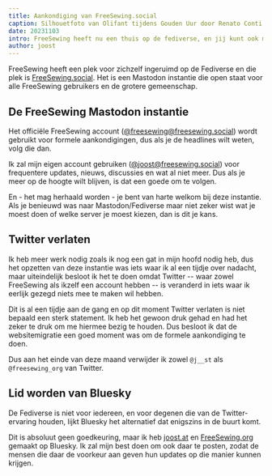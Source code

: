 ```yaml
---
title: Aankondiging van FreeSewing.social
caption: Silhouetfoto van Olifant tijdens Gouden Uur door Renato Conti
date: 20231103
intro: FreeSewing heeft nu een thuis op de fediverse, en jij kunt ook meedoen
author: joost
---
```


FreeSewing heeft een plek voor zichzelf ingeruimd op de Fediverse en die plek is [FreeSewing.social](https://freesewing.social). Het is een Mastodon instantie die open staat voor alle FreeSewing gebruikers en de grotere gemeenschap.

## De FreeSewing Mastodon instantie

Het officiële FreeSewing account ([@freesewing@freesewing.social](https://freesewing.social/@freesewing)) wordt gebruikt voor formele aankondigingen, dus als je de headlines wilt weten, volg die dan.

Ik zal mijn eigen account gebruiken ([@joost@freesewing.social](https://freesewing.social/@joost)) voor frequentere updates, nieuws, discussies en wat al niet meer. Dus als je meer op de hoogte wilt blijven, is dat een goede om te volgen.

En - het mag herhaald worden - je bent van harte welkom bij deze instantie. Als je benieuwd was naar Mastodon/Fediverse maar niet zeker wist wat je moest doen of welke server je moest kiezen, dan is dit je kans.

## Twitter verlaten

Ik heb meer werk nodig zoals ik nog een gat in mijn hoofd nodig heb, dus het opzetten van deze instantie was iets waar ik al een tijdje over nadacht, maar uiteindelijk besloot ik het te doen omdat Twitter -- waar zowel FreeSewing als ikzelf een account hebben -- is veranderd in iets waar ik eerlijk gezegd niets mee te maken wil hebben.

Dit is al een tijdje aan de gang en op dit moment Twitter verlaten is niet bepaald een sterk statement. Ik heb het gewoon druk gehad en had het zeker te druk om me hiermee bezig te houden. Dus besloot ik dat de websitemigratie een goed moment was om de formele aankondiging te doen.

Dus aan het einde van deze maand verwijder ik zowel `@j__st` als `@freesewing_org` van Twitter.

## Lid worden van Bluesky

De Fediverse is niet voor iedereen, en voor degenen die van de Twitter-ervaring houden, lijkt Bluesky het alternatief dat enigszins in de buurt komt.

Dit is absoluut geen goedkeuring, maar ik heb [joost.at](https://bsky.app/profile/joost.at) en [FreeSewing.org](https://bsky.app/profile/freesewing.org) gemaakt op Bluesky. Ik zal mijn best doen om ook daar te posten, zodat de mensen die daar de voorkeur aan geven hun updates op die manier kunnen krijgen.
